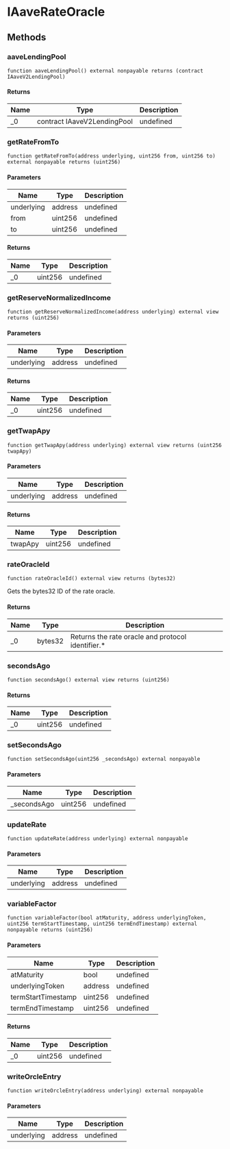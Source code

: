 # IAaveRateOracle









## Methods

### aaveLendingPool

```solidity
function aaveLendingPool() external nonpayable returns (contract IAaveV2LendingPool)
```






#### Returns

| Name | Type | Description |
|---|---|---|
| _0 | contract IAaveV2LendingPool | undefined

### getRateFromTo

```solidity
function getRateFromTo(address underlying, uint256 from, uint256 to) external nonpayable returns (uint256)
```





#### Parameters

| Name | Type | Description |
|---|---|---|
| underlying | address | undefined
| from | uint256 | undefined
| to | uint256 | undefined

#### Returns

| Name | Type | Description |
|---|---|---|
| _0 | uint256 | undefined

### getReserveNormalizedIncome

```solidity
function getReserveNormalizedIncome(address underlying) external view returns (uint256)
```





#### Parameters

| Name | Type | Description |
|---|---|---|
| underlying | address | undefined

#### Returns

| Name | Type | Description |
|---|---|---|
| _0 | uint256 | undefined

### getTwapApy

```solidity
function getTwapApy(address underlying) external view returns (uint256 twapApy)
```





#### Parameters

| Name | Type | Description |
|---|---|---|
| underlying | address | undefined

#### Returns

| Name | Type | Description |
|---|---|---|
| twapApy | uint256 | undefined

### rateOracleId

```solidity
function rateOracleId() external view returns (bytes32)
```

Gets the bytes32 ID of the rate oracle.




#### Returns

| Name | Type | Description |
|---|---|---|
| _0 | bytes32 | Returns the rate oracle and protocol identifier.*

### secondsAgo

```solidity
function secondsAgo() external view returns (uint256)
```






#### Returns

| Name | Type | Description |
|---|---|---|
| _0 | uint256 | undefined

### setSecondsAgo

```solidity
function setSecondsAgo(uint256 _secondsAgo) external nonpayable
```





#### Parameters

| Name | Type | Description |
|---|---|---|
| _secondsAgo | uint256 | undefined

### updateRate

```solidity
function updateRate(address underlying) external nonpayable
```





#### Parameters

| Name | Type | Description |
|---|---|---|
| underlying | address | undefined

### variableFactor

```solidity
function variableFactor(bool atMaturity, address underlyingToken, uint256 termStartTimestamp, uint256 termEndTimestamp) external nonpayable returns (uint256)
```





#### Parameters

| Name | Type | Description |
|---|---|---|
| atMaturity | bool | undefined
| underlyingToken | address | undefined
| termStartTimestamp | uint256 | undefined
| termEndTimestamp | uint256 | undefined

#### Returns

| Name | Type | Description |
|---|---|---|
| _0 | uint256 | undefined

### writeOrcleEntry

```solidity
function writeOrcleEntry(address underlying) external nonpayable
```





#### Parameters

| Name | Type | Description |
|---|---|---|
| underlying | address | undefined




